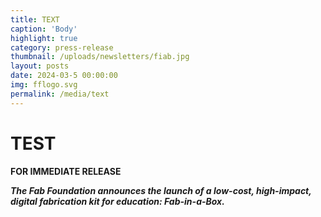 ```yaml
---
title: TEXT
caption: 'Body'
highlight: true
category: press-release
thumbnail: /uploads/newsletters/fiab.jpg
layout: posts
date: 2024-03-5 00:00:00
img: fflogo.svg
permalink: /media/text
---
```


# TEST

**FOR IMMEDIATE RELEASE**

**_The Fab Foundation announces the launch of a low-cost, high-impact, digital fabrication kit for education: Fab-in-a-Box._**

